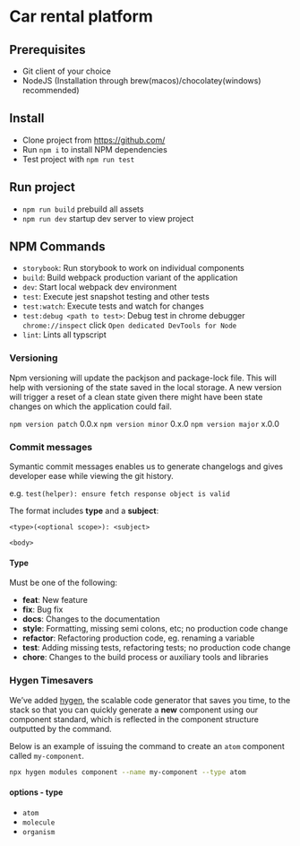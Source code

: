 Car rental platform
==========================

Prerequisites
-------------

- Git client of your choice
- NodeJS (Installation through brew(macos)/chocolatey(windows) recommended)

Install
-------

- Clone project from https://github.com/
- Run `npm i` to install NPM dependencies
- Test project with `npm run test`

Run project
------------
- `npm run build` prebuild all assets
- `npm run dev` startup dev server to view project

NPM Commands
------------

- `storybook`: Run storybook to work on individual components
- `build`: Build webpack production variant of the application
- `dev`: Start local webpack dev environment
- `test`: Execute jest snapshot testing and other tests
- `test:watch`: Execute tests and watch for changes
- `test:debug <path to test>`: Debug test in chrome debugger `chrome://inspect` click `Open dedicated DevTools for Node`
- `lint`: Lints all typscript

### Versioning
Npm versioning will update the packjson and package-lock file. This will help with versioning of the state saved in the local storage. A new version will trigger a reset of a clean state given there might have been state changes on which the application could fail.

`npm version patch` 0.0.x
`npm version minor` 0.x.0
`npm version major` x.0.0

### Commit messages
Symantic commit messages enables us to generate changelogs and gives developer ease while viewing the git history.

e.g. `test(helper): ensure fetch response object is valid`

The format includes **type** and a **subject**:

```
<type>(<optional scope>): <subject>

<body>
```

#### Type
Must be one of the following:

- **feat**: New feature
- **fix**: Bug fix
- **docs**: Changes to the documentation
- **style**: Formatting, missing semi colons, etc; no production code change
- **refactor**: Refactoring production code, eg. renaming a variable
- **test**: Adding missing tests, refactoring tests; no production code change
- **chore**: Changes to the build process or auxiliary tools and libraries


### Hygen Timesavers
We’ve added [hygen](http://www.hygen.io/), the scalable code generator that saves you time, to the stack so that you can quickly generate a __new__ component using our component standard, which is reflected in the component structure outputted by the command.

Below is an example of issuing the command to create an `atom` component called `my-component`.

```sh
npx hygen modules component --name my-component --type atom
```

#### options - type
* `atom`
* `molecule`
* `organism`
